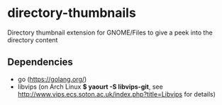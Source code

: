 # directory-thumbnails
Directory thumbnail extension for GNOME/Files to give a peek into the directory content

## Dependencies

* go (https://golang.org/)
* libvips (on Arch Linux **$ yaourt -S libvips-git**, see http://www.vips.ecs.soton.ac.uk/index.php?title=Libvips for details)
